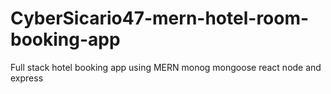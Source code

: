 # CyberSicario47-mern-hotel-room-booking-app
Full stack hotel booking app using MERN monog mongoose react node and express
